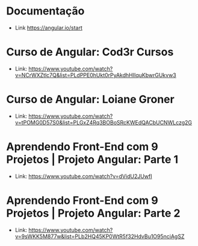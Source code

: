 # Documentação
- Link https://angular.io/start

# Curso de Angular: Cod3r Cursos 
- Link: https://www.youtube.com/watch?v=NCrWXZtlc7Q&list=PLdPPE0hUkt0rPyAkdhHIIquKbwrGUkvw3

# Curso de Angular: Loiane Groner
- Link: https://www.youtube.com/watch?v=tPOMG0D57S0&list=PLGxZ4Rq3BOBoSRcKWEdQACbUCNWLczg2G

# Aprendendo Front-End com 9 Projetos | Projeto Angular: Parte 1
- Link: https://www.youtube.com/watch?v=dVidU2JUwfI

# Aprendendo Front-End com 9 Projetos | Projeto Angular: Parte 2
- Link: https://www.youtube.com/watch?v=9sWKK5M877w&list=PLb2HQ45KP0WtR5f32HdvBu1O95nciAgSZ

